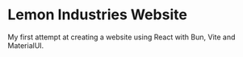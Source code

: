 # Lemon Industries Website
My first attempt at creating a website using React with Bun, Vite and MaterialUI.